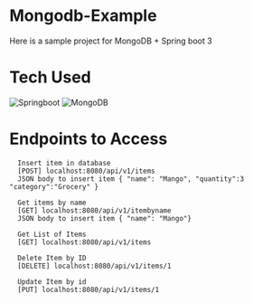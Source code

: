 # Mongodb-Example
Here is a sample project for MongoDB + Spring boot 3 

# Tech Used

![Springboot](https://img.shields.io/badge/Spring_Boot-F2F4F9?style=for-the-badge&logo=spring-boot) ![MongoDB](https://img.shields.io/badge/MongoDB-4EA94B?style=for-the-badge&logo=mongodb&logoColor=white) 

# Endpoints to Access 
```
  Insert item in database
  [POST] localhost:8080/api/v1/items
  JSON body to insert item { "name": "Mango", "quantity":3 "category":"Grocery" }
```
```
  Get items by name
  [GET] localhost:8080/api/v1/itembyname
  JSON body to insert item { "name": "Mango"}
```
```
  Get List of Items
  [GET] localhost:8080/api/v1/items
```
```
  Delete Item by ID
  [DELETE] localhost:8080/api/v1/items/1
```
```
  Update Item by id
  [PUT] localhost:8080/api/v1/items/1 
```
